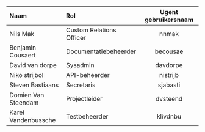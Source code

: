  Naam | Rol | Ugent gebruikersnaam
|:------------------- |:--------------------|:---------:
Nils Mak | Custom Relations Officer |  nnmak
Benjamin Cousaert  | Documentatiebeheerder | becousae
David van dorpe  | Sysadmin | davdorpe
Niko strijbol  | API-beheerder |  nistrijb
Steven Bastiaans | Secretaris | sjabasti
Domien Van Steendam | Projectleider |  dvsteend
Karel Vandenbussche  | Testbeheerder | klivdnbu

